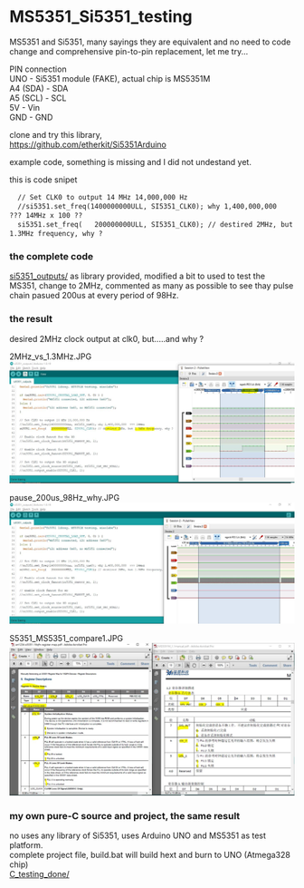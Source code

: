 # MS5351_Si5351_testing
MS5351 and Si5351, many sayings they are equivalent and no need to code change and comprehensive pin-to-pin replacement, let me try...

PIN connection  
UNO      - Si5351 module (FAKE), actual chip is MS5351M  
A4 (SDA) - SDA  
A5 (SCL) - SCL  
5V       - Vin  
GND      - GND  


clone and try this library,  
https://github.com/etherkit/Si5351Arduino

example code, something is missing and I did not undestand yet.

this is code snipet  
```
  // Set CLK0 to output 14 MHz 14,000,000 Hz
  //si5351.set_freq(1400000000ULL, SI5351_CLK0); why 1,400,000,000  ??? 14MHz x 100 ??
  si5351.set_freq(   200000000ULL, SI5351_CLK0); // destired 2MHz, but 1.3MHz frequency, why ?
```


### the complete code
[si5351_outputs/](si5351_outputs/)
as library provided, modified a bit to used to test the MS351, change to 2MHz, commented as many as possible to see thay pulse chain pasued 200us at every period of 98Hz.  

### the result
desired 2MHz clock output at clk0, but.....and why ?

2MHz_vs_1.3MHz.JPG  
![2MHz_vs_1.3MHz.JPG](2MHz_vs_1.3MHz.JPG)  

pause_200us_98Hz_why.JPG
![pause_200us_98Hz_why.JPG](pause_200us_98Hz_why.JPG)  

   
S5351_MS5351_compare1.JPG
![S5351_MS5351_compare1.JPG](S5351_MS5351_compare1.JPG)  


### my own pure-C source and project, the same result
no uses any library of Si5351,
uses Arduino UNO and MS5351 as test platform.  
complete project file, build.bat will build hext and burn to UNO (Atmega328 chip)  
[C_testing_done/](C_testing_done/)  
